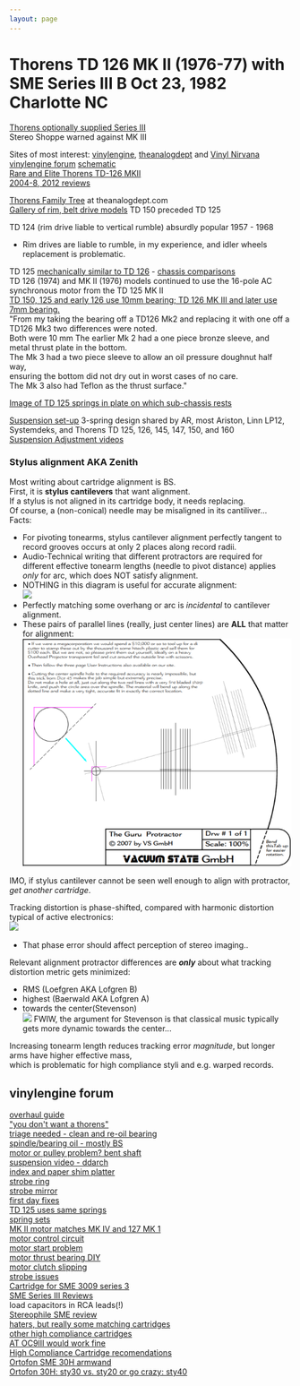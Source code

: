 ```yaml
---
layout: page
---
```

# Thorens TD 126 MK II (1976-77) with SME Series III B Oct 23, 1982 Charlotte NC
  [Thorens optionally supplied Series III](http://www.vinylengine.com/turntable_forum/viewtopic.php?t=81040)  
  Stereo Shoppe warned against MK III

Sites of most interest: [vinylengine](https://www.vinylengine.com/library/thorens/td126.shtml), [theanalogdept](https://www.theanalogdept.com/td126_dept.htm) and [Vinyl Nirvana](https://vinylnirvana.com/product-category/thorens-part)    
  [vinylengine forum](https://www.vinylengine.com/turntable_forum/viewforum.php?f=17) [schematic](ve_thorens_td126_mkii_schematic_en_de_fr.pdf)  
[Rare and Elite Thorens TD-126 MKII](https://vinylnirvana.com/vintage-turntables-for-sale/rare-and-elite-thorens-td-126-mkii)  
[2004-8, 2012 reviews](http://www.audioreview.com/product/analog-sources/turntables/thorens/td-126-mkii.html)   

[Thorens Family Tree](https://www.theanalogdept.com/thorens_dept_.htm) at theanalogdept.com  
[Gallery of rim, belt drive models](https://www.theanalogdept.com/thorens_gallery.htm) TD 150 preceded TD 125  

TD 124 (rim drive liable to vertical rumble) absurdly popular 1957 - 1968  
* Rim drives are liable to rumble, in my experience, and idler wheels replacement is problematic.

TD 125 [mechanically similar to TD 126](https://www.theanalogdept.com/td125_dept.htm) - [chassis comparisons](https://www.theanalogdept.com/rk_125_6_sub-chassis.htm)  
TD 126 (1974) and MK II (1976) models continued to use the 16-pole AC synchronous motor from the TD 125 MK II  
[TD 150, 125 and early 126 use 10mm bearing;  TD 126 MK III and later use 7mm bearing.](https://www.theanalogdept.com/td_platter_bearings.htm)  
"From my taking the bearing off a TD126 Mk2 and replacing it with one off a TD126 Mk3 two differences were noted.  
 Both were 10 mm  The earlier Mk 2 had a one piece bronze sleeve, and metal thrust plate in the bottom.  
 The Mk 3 had a two piece sleeve to allow an oil pressure doughnut half way,  
 ensuring the bottom did not dry out in worst cases of no care.  
 The Mk 3 also had Teflon as the thrust surface."

[Image of TD 125 springs in plate on which sub-chassis rests](https://www.theanalogdept.com/td125_susp.htm) 

[Suspension set-up](https://www.theanalogdept.com/susp_tim_bailey.htm)  3-spring design shared by  AR, most Ariston, Linn LP12, Systemdeks, and Thorens TD 125, 126, 145, 147, 150, and 160  
[Suspension Adjustment videos](https://www.youtube.com/watch?v=4RCj31Jaycg)

### Stylus alignment AKA Zenith
Most writing about cartridge alignment is BS.   
First, it is **stylus cantilevers** that want alignment.  
If a stylus is not aligned in its cartridge body, it needs replacing.  
Of course, a (non-conical) needle may be misaligned in its cantiliver...   
Facts:
- For pivoting tonearms, stylus cantilever alignment perfectly tangent to record grooves
  occurs at only 2 places along record radii.
- Audio-Technical writing that different protractors are required for different effective tonearm lengths
  (needle to pivot distance) applies *only* for arc, which does NOT satisfy alignment.
- NOTHING in this diagram is useful for accurate alignment:  
  <img src="https://www.analogplanet.com/images/styles/600_wide/public/0515TAB.jpg">  
- Perfectly matching some overhang or arc is *incidental* to cantilever alignment.  
- These pairs of parallel lines (really, just center lines) are **ALL** that matter for alignment:  
  <a href="http://www.vacuumstate.com/fileupload/Guru_protractor.pdf"><img src="protractor.png"></a>  

IMO, if stylus cantilever cannot be seen well enough to align with protractor, *get another cartridge*.  

Tracking distortion is phase-shifted, compared with harmonic distortion typical of active electronics:  
  <a href="https://www.stereophile.com/reference/arc_angles_optimizing_tonearm_geometry"><img src="https://www.stereophile.com/images/archivesart/310arc.fig4.jpg"></a>
* That phase error should affect perception of stereo imaging..  

Relevant alignment protractor differences are ***only*** about what tracking distortion metric gets minimized:  
* RMS (Loefgren AKA Lofgren B)  
* highest (Baerwald AKA Lofgren A)   
* towards the center(Stevenson)  
  <a href="https://www.analogplanet.com/content/uni-din-versus-l%C3%B6fgren-b-just-clarify"><img src="https://www.analogplanet.com/images/styles/600_wide/public/1114UNI.jpg"></a>
  FWIW, the argument for Stevenson is that classical music typically gets more dynamic towards the center...   

Increasing tonearm length reduces tracking error *magnitude*, but longer arms have higher effective mass,  
which is problematic for high compliance styli and e.g. warped records.  

## vinylengine forum
[overhaul guide](https://www.vinylengine.com/turntable_forum/viewtopic.php?f=17&t=3095)  
["you don't want a thorens"](https://www.vinylengine.com/turntable_forum/viewtopic.php?f=17&t=35589)  
[triage needed - clean and re-oil bearing](https://www.vinylengine.com/turntable_forum/viewtopic.php?t=114636)  
[spindle/bearing oil - mostly BS](https://www.vinylengine.com/turntable_forum/viewtopic.php?t=110649)  
[motor or pulley problem? bent shaft](https://www.vinylengine.com/turntable_forum/viewtopic.php?f=17&t=91322)  
[suspension video - ddarch](https://www.vinylengine.com/turntable_forum/viewtopic.php?f=17&t=90923)  
[index and paper shim platter](https://www.vinylengine.com/turntable_forum/viewtopic.php?f=17&t=114914)  
[strobe ring](https://www.vinylengine.com/turntable_forum/viewtopic.php?t=70518)  
[strobe mirror](https://www.vinylengine.com/turntable_forum/viewtopic.php?t=51859)  
[first day fixes](https://www.vinylengine.com/turntable_forum/viewtopic.php?t=111537)  
[TD 125 uses same springs](https://www.vinylengine.com/turntable_forum/viewtopic.php?t=59659)  
[spring sets](https://www.vinylengine.com/turntable_forum/viewtopic.php?t=85588)  
[MK II motor matches MK IV and 127 MK 1](https://www.vinylengine.com/turntable_forum/viewtopic.php?t=29547)  
[motor control circuit](http://www.vinylengine.com/turntable_forum/viewtopic.php?t=47938)  
[motor start problem](https://www.vinylengine.com/turntable_forum/viewtopic.php?t=82277)  
[motor thrust bearing DIY](https://www.vinylengine.com/turntable_forum/viewtopic.php?t=35350)  
[motor clutch slipping](https://www.vinylengine.com/turntable_forum/viewtopic.php?t=85229)  
[strobe issues](http://www.vinylengine.com/turntable_forum/viewtopic.php?t=36654)  
[Cartridge for SME 3009 series 3](https://www.vinylengine.com/turntable_forum/viewtopic.php?t=80530)  
[SME Series III Reviews](https://www.vinylengine.com/tonearm_reviews.php?make=SME&model=Series%20III)  
load capacitors in RCA leads(!)  
[Stereophile SME review](https://www.stereophile.com/content/sme-3009-series-iii-tonearm)  
[haters, but really some matching cartridges](https://forum.audiogon.com/discussions/sme-3009-series-iii-haters)  
[other high compliance cartridges](https://forum.audiogon.com/discussions/sme-series-iii-or-sme-3009)  
[AT OC9III would work fine](https://www.forums.stevehoffman.tv/threads/whats-compatible-with-a-vintage-sme-3009-series-iii-tonearm.665381/)  
[High Compliance Cartridge recomendations](https://www.audiokarma.org/forums/index.php?threads/high-compliance-cartridge-recomendations.363066/)  
[Ortofon SME 30H armwand](http://www.thevintageknob.org/ortofon-SME_30H.html)  
[Ortofon 30H: sty30 vs. sty20 or go crazy: sty40](https://www.vinylengine.com/turntable_forum/viewtopic.php?t=34170)
